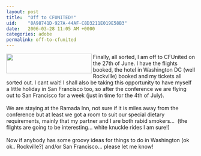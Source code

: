 ```yaml
---
layout: post
title:  "Off to CFUNITED!"
uid:	"8A98741D-927A-44AF-C8D3211E019E58B3"
date:   2006-03-28 11:05 AM +0000
categories: adobe
permalink: off-to-cfunited
---
```

<a href="http://www.cfunited.com/" target="_blank"><img width="228" height="52" border="0" align="left" src="/UserFiles/Image/header_01.gif" alt="" /></a>Finally, all sorted, I am off to CFUnited on the 27th of June. I have the flights booked, the hotel in Washington DC (well Rockville) booked and my tickets all sorted out. I cant wait! I shall also be taking this opportunity to have myself a little holiday in San Francisco too, so after the conference we are flying out to San Francisco for a week (just in time for the 4th of July). <br /><br />We are staying at the Ramada Inn, not sure if it is miles away from the conference but at least we got a room to suit our special dietary requirements, mainly that my partner and I are both rabid smokers...&nbsp; (the flights are going to be interesting... white knuckle rides I am sure!)<br /><br />Now if anybody has some groovy ideas for things to do in Washington (ok ok.. Rockville?) and/or San Francisco... please let me know!<br />
